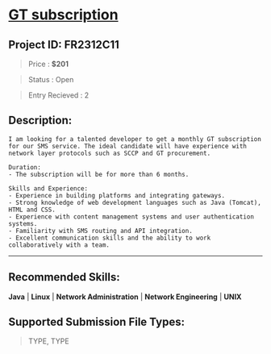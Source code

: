 
# [GT subscription ](https://www.freelancer.com/contest/gt-subscription-2347372)
## Project ID: FR2312C11
> Price : **$201**

> Status : Open

> Entry Recieved : 2

## Description:
```
I am looking for a talented developer to get a monthly GT subscription for our SMS service. The ideal candidate will have experience with network layer protocols such as SCCP and GT procurement.

Duration:
- The subscription will be for more than 6 months.

Skills and Experience:
- Experience in building platforms and integrating gateways.
- Strong knowledge of web development languages such as Java (Tomcat), HTML and CSS.
- Experience with content management systems and user authentication systems.
- Familiarity with SMS routing and API integration.
- Excellent communication skills and the ability to work collaboratively with a team.

```
---

## Recommended Skills:

**Java** | **Linux** | **Network Administration** | **Network Engineering** | **UNIX** 


## Supported Submission File Types:

> TYPE, TYPE 
